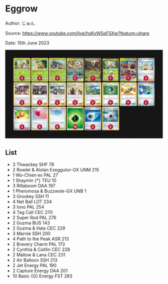 # Eggrow

Author: じゅん

Source: <https://www.youtube.com/live/hsKvWSqFSXw?feature=share>

Date: 15th June 2023

![decklist](../../images/PAL/Eggrow/1-%20Eggrow.png)

## List

* 3 Thwackey SHF 78
* 2 Rowlet & Alolan Exeggutor-GX UNM 215
* 1 Wo-Chien ex PAL 27
* 1 Shaymin {*} TEU 10
* 3 Rillaboom DAA 197
* 1 Pheromosa & Buzzwole-GX UNB 1
* 3 Grookey SSH 11
* 4 Net Ball LOT 234
* 3 Iono PAL 254
* 4 Tag Call CEC 270
* 2 Super Rod PAL 276
* 2 Guzma BUS 143
* 2 Guzma & Hala CEC 229
* 3 Marnie SSH 200
* 4 Path to the Peak ASR 213
* 2 Bravery Charm PAL 173
* 2 Cynthia & Caitlin CEC 228
* 2 Mallow & Lana CEC 231
* 2 Air Balloon SSH 213
* 2 Jet Energy PAL 190
* 2 Capture Energy DAA 201
* 10 Basic {G} Energy FST 283
